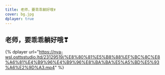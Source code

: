 ```yaml
---
title: 老师，要乖乖躺好哦❣
cover: bg.jpg
dplayer: true
---
```


## 老师，要乖乖躺好哦❣

{%  dplayer
    url="https://nya-wsl.osttsstudio.ltd/23129519/%E8%80%81%E5%B8%88%EF%BC%8C%E8%A6%81%E4%B9%96%E4%B9%96%E8%BA%BA%E5%A5%BD%E5%93%A6%E2%9D%A3.mp4"
%}